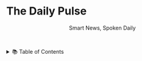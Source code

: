 # The Daily Pulse
<p align="center">
  Smart News, Spoken Daily
</p>

&nbsp; <!-- This creates a white (blank) line -->
<details>
  <summary>📚 Table of Contents</summary>

  - [Description](#Description)
  - [Links](#Links)
  - [Tech Stack](#TechStack)
  - [Progress](#Progress)
  - [Future Scope](#FutureScope)
  - [Applications](#Applications)
  - [Project Setup](#ProjectSetup)
  - [Screenshots](#Screenshots)

</details>
